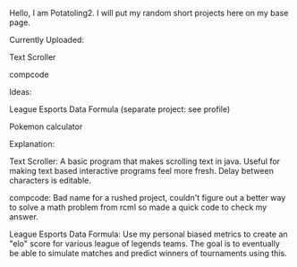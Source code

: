 

<!---
Potatoling2/Potatoling2 is a ✨ special ✨ repository because its `README.md` (this file) appears on your GitHub profile.
You can click the Preview link to take a look at your changes.
--->
Hello, I am Potatoling2. I will put my random short projects here on my base page.


Currently Uploaded:


Text Scroller

compcode


Ideas:

League Esports Data Formula (separate project: see profile)

Pokemon calculator

Explanation:


Text Scroller: A basic program that makes scrolling text in java. Useful for making text based interactive programs feel more fresh. Delay between characters is editable.

compcode: Bad name for a rushed project, couldn't figure out a better way to solve a math problem from rcml so made a quick code to check my answer.

League Esports Data Formula: Use my personal biased metrics to create an "elo" score for various league of legends teams. The goal is to eventually be able to simulate matches and predict winners of tournaments using this. 
